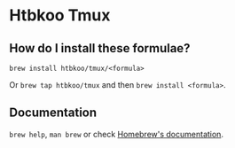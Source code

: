 # Htbkoo Tmux

## How do I install these formulae?
`brew install htbkoo/tmux/<formula>`

Or `brew tap htbkoo/tmux` and then `brew install <formula>`.

## Documentation
`brew help`, `man brew` or check [Homebrew's documentation](https://docs.brew.sh).
